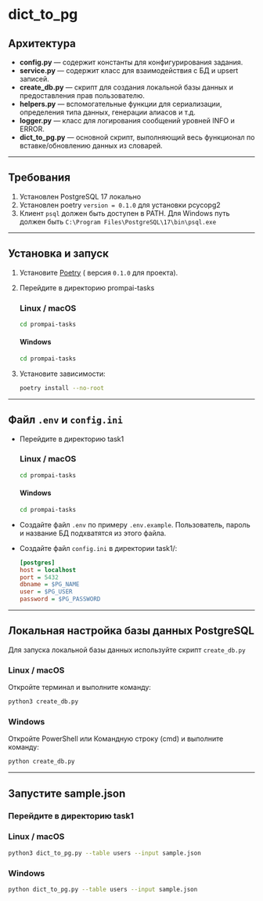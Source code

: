 # dict_to_pg

## Архитектура

- **config.py** — содержит константы для конфигурирования задания.
- **service.py** — содержит класс для взаимодействия с БД и upsert записей.
- **create_db.py** — скрипт для создания локальной базы данных и предоставления прав пользователю.
- **helpers.py** — вспомогательные функции для сериализации, определения типа данных, генерации алиасов и т.д.
- **logger.py** — класс для логирования сообщений уровней INFO и ERROR.
- **dict_to_pg.py** — основной скрипт, выполняющий весь функционал по вставке/обновлению данных из словарей.

---

## Требования

1. Установлен PostgreSQL 17 локально
2. Установлен poetry `version = 0.1.0` для установки pcycopg2
3. Клиент `psql` должен быть доступен в PATH. Для Windows путь должен быть `C:\Program Files\PostgreSQL\17\bin\psql.exe`

---

## Установка и запуск

1. Установите [Poetry](https://python-poetry.org/) ( версия `0.1.0` для проекта).
2. Перейдите в директорию prompai-tasks

   ### Linux / macOS
   ```bash
   cd prompai-tasks
   ```
   #### Windows
   ```bash
   cd prompai-tasks
   ```

3. Установите зависимости:
    ```bash
    poetry install --no-root
    ```
---

## Файл `.env` и `config.ini`

- Перейдите в директорию task1

   ### Linux / macOS
   ```bash
   cd prompai-tasks
   ```
   #### Windows
   ```bash
   cd prompai-tasks
   ```

- Создайте файл `.env` по примеру `.env.example`. Пользователь, пароль и название БД подхватятся из этого файла.

- Создайте файл `config.ini` в директории task1/:
   ```ini
   [postgres]
   host = localhost
   port = 5432
   dbname = $PG_NAME
   user = $PG_USER
   password = $PG_PASSWORD
   ```
---

## Локальная настройка базы данных PostgreSQL

Для запуска локальной базы данных используйте скрипт `create_db.py`


### Linux / macOS

Откройте терминал и выполните команду:

```bash
python3 create_db.py
```

### Windows

Откройте PowerShell или Командную строку (cmd) и выполните команду:

```bash
python create_db.py
```

---
## Запустите sample.json


### Перейдите в директорию task1

### Linux / macOS
```bash
python3 dict_to_pg.py --table users --input sample.json
```

### Windows
```bash
python dict_to_pg.py --table users --input sample.json
```